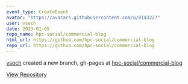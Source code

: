 ```yaml
---
event_type: CreateEvent
avatar: "https://avatars.githubusercontent.com/u/814322?"
user: vsoch
date: 2023-01-05
repo_name: hpc-social/commercial-blog
html_url: https://github.com/hpc-social/commercial-blog
repo_url: https://github.com/hpc-social/commercial-blog
---
```


<a href='https://github.com/vsoch' target='_blank'>vsoch</a> created a new branch, gh-pages at <a href='https://github.com/hpc-social/commercial-blog' target='_blank'>hpc-social/commercial-blog</a>

<a href='https://github.com/hpc-social/commercial-blog' target='_blank'>View Repository</a>